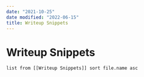 ```yaml
---
date: "2021-10-25"
date modified: "2022-06-15"
title: Writeup Snippets
---
```


# Writeup Snippets
```dataview
list from [[Writeup Snippets]] sort file.name asc
```
